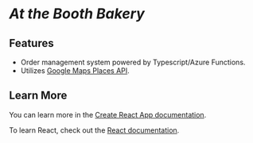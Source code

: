 # <em><b>At the Booth Bakery</b></em>

## Features

- Order management system powered by Typescript/Azure Functions.
- Utilizes [Google Maps Places API](https://developers.google.com/maps/documentation/javascript/places).


## Learn More

You can learn more in the [Create React App documentation](https://facebook.github.io/create-react-app/docs/getting-started).

To learn React, check out the [React documentation](https://reactjs.org/).
